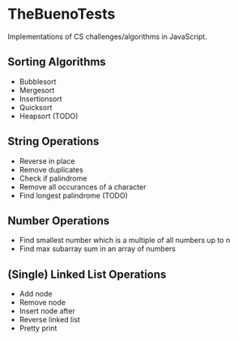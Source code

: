TheBuenoTests
============

Implementations of CS challenges/algorithms in JavaScript.

## Sorting Algorithms
* Bubblesort
* Mergesort
* Insertionsort
* Quicksort
* Heapsort (TODO)

## String Operations
* Reverse in place
* Remove duplicates
* Check if palindrome
* Remove all occurances of a character
* Find longest palindrome (TODO)

## Number Operations
* Find smallest number which is a multiple of all numbers up to n
* Find max subarray sum in an array of numbers

## (Single) Linked List Operations
* Add node
* Remove node
* Insert node after
* Reverse linked list
* Pretty print